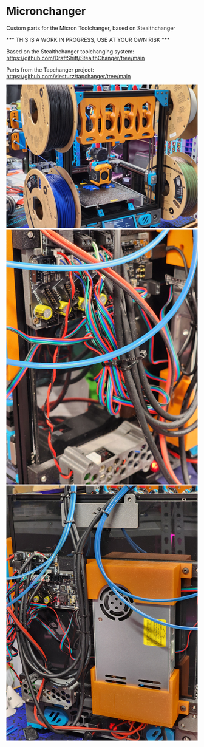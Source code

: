 # Micronchanger
Custom parts for the Micron Toolchanger, based on Stealthchanger


*** THIS IS A WORK IN PROGRESS, USE AT YOUR OWN RISK ***

Based on the Stealthchanger toolchanging system: https://github.com/DraftShift/StealthChanger/tree/main

Parts from the Tapchanger project: https://github.com/viesturz/tapchanger/tree/main

![alt text](https://github.com/AverageHedgehog/Micronchanger/blob/main/Pictures/micronchanger1.jpg?raw=true)
![alt text](https://github.com/AverageHedgehog/Micronchanger/blob/main/Pictures/micronchanger2.jpg?raw=true)
![alt text](https://github.com/AverageHedgehog/Micronchanger/blob/main/Pictures/micronchanger3.jpg?raw=true)
